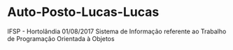 # Auto-Posto-Lucas-Lucas

IFSP - Hortolândia 01/08/2017
Sistema de Informação referente ao Trabalho de Programação Orientada à Objetos
